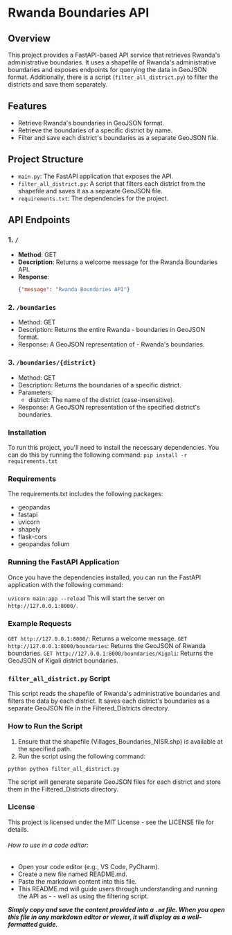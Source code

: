 # Rwanda Boundaries API

## Overview
This project provides a FastAPI-based API service that retrieves Rwanda's administrative boundaries. It uses a shapefile of Rwanda's administrative boundaries and exposes endpoints for querying the data in GeoJSON format. Additionally, there is a script (`filter_all_district.py`) to filter the districts and save them separately.

## Features
- Retrieve Rwanda's boundaries in GeoJSON format.
- Retrieve the boundaries of a specific district by name.
- Filter and save each district's boundaries as a separate GeoJSON file.

## Project Structure

- `main.py`: The FastAPI application that exposes the API.
- `filter_all_district.py`: A script that filters each district from the shapefile and saves it as a separate GeoJSON file.
- `requirements.txt`: The dependencies for the project.

## API Endpoints

### 1. `/`
- **Method**: GET
- **Description**: Returns a welcome message for the Rwanda Boundaries API.
- **Response**:
  ```json
  {"message": "Rwanda Boundaries API"}

### 2. `/boundaries`
- Method: GET
- Description: Returns the entire Rwanda - boundaries in GeoJSON format.
- Response: A GeoJSON representation of - Rwanda's boundaries.
### 3. `/boundaries/{district}`
- Method: GET
- Description: Returns the boundaries of a specific district.
- Parameters:
    - district: The name of the district (case-insensitive).
- Response: A GeoJSON representation of the specified district's boundaries.

### Installation
To run this project, you'll need to install the necessary dependencies. You can do this by running the following command:
`pip install -r requirements.txt `

### Requirements
The requirements.txt includes the following packages:

- geopandas
- fastapi
- uvicorn
- shapely
- flask-cors
- geopandas folium

### Running the FastAPI Application

Once you have the dependencies installed, you can run the FastAPI application with the following command:

`uvicorn main:app --reload` This will start the server on ```http://127.0.0.1:8000/```.

### Example Requests
`GET http://127.0.0.1:8000/`: Returns a welcome message.
`GET http://127.0.0.1:8000/boundaries`: Returns the GeoJSON of Rwanda boundaries.
`GET http://127.0.0.1:8000/boundaries/Kigali`: Returns the GeoJSON of Kigali district boundaries.

### `filter_all_district.py` Script
This script reads the shapefile of Rwanda's administrative boundaries and filters the data by each district. It saves each district's boundaries as a separate GeoJSON file in the Filtered_Districts directory.

### How to Run the Script
1. Ensure that the shapefile (Villages_Boundaries_NISR.shp) is available at the specified path.
2. Run the script using the following command:

`python
python filter_all_district.py
`

The script will generate separate GeoJSON files for each district and store them in the Filtered_Districts directory.

### License

This project is licensed under the MIT License - see the LICENSE file for details.

###### How to use in a code editor:
- Open your code editor (e.g., VS Code, PyCharm).
- Create a new file named README.md.
- Paste the markdown content into this file.
- This README.md will guide users through understanding and running the API as - - well as using the filtering script.


***Simply copy and save the content provided into a `.md` file. When you open this file in any markdown editor or viewer, it will display as a well-formatted guide.***


